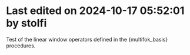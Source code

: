 # Last edited on 2024-10-17 05:52:01 by stolfi

Test of the linear window operators defined in the
{multifok_basis} procedures.